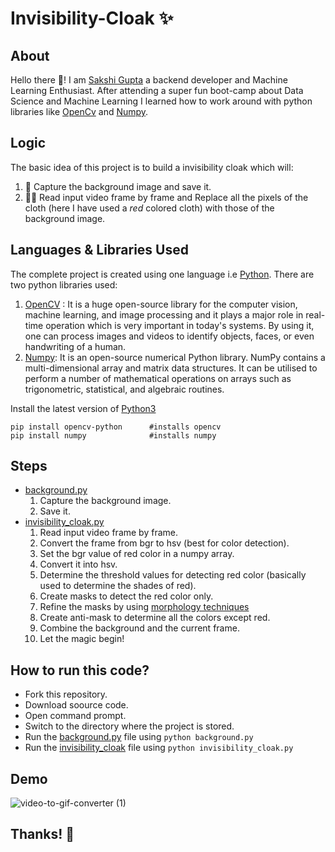 # Invisibility-Cloak ✨

## About
Hello there 👋! I am [Sakshi Gupta](https://www.linkedin.com/in/sakshi-gupta-49ab8b179/?lipi=urn%3Ali%3Apage%3Ad_flagship3_feed%3B3wtZ8RY%2FR1KWRtb%2FZ0qBew%3D%3D) a backend developer and Machine Learning Enthusiast. After attending a super fun boot-camp about Data Science and Machine Learning I learned how to work around with python libraries like [OpenCv](https://opencv.org/) and [Numpy](https://numpy.org/).

## Logic
The basic idea of this project is to build a invisibility cloak which will:
1. 📸 Capture the background image and save it. 
2. 🏃‍♀️ Read input video frame by frame and Replace all the pixels of the cloth (here I have used a *red* colored cloth) with those of the background image.

## Languages & Libraries Used
The complete project is created using one language i.e [Python](https://www.python.org/). There are two python libraries used:
1. [OpenCV](https://opencv.org/) : It is a huge open-source library for the computer vision, machine learning, and image processing and it plays a major role in real-time operation which is very important in today's systems. By using it, one can process images and videos to identify objects, faces, or even handwriting of a human.
2. [Numpy](https://numpy.org/): It is an open-source numerical Python library. NumPy contains a multi-dimensional array and matrix data structures. It can be utilised to perform a number of mathematical operations on arrays such as trigonometric, statistical, and algebraic routines.

Install the latest version of [Python3](https://www.python.org/downloads/)

```
pip install opencv-python      #installs opencv
pip install numpy              #installs numpy
```

## Steps
- [background.py](https://github.com/sakshigupta265/Invisibility-Cloak/blob/master/background.py)
    1. Capture the background image.
    2. Save it.
- [invisibility_cloak.py](https://github.com/sakshigupta265/Invisibility-Cloak/blob/master/invisibility_cloak.py)
    1. Read input video frame by frame.
    2. Convert the frame from bgr to hsv (best for color detection).
    3. Set the bgr value of red color in a numpy array.
    4. Convert it into hsv.
    5. Determine the threshold values for detecting red color (basically used to determine the shades of red).
    6. Create masks to detect the red color only.
    7. Refine the masks by using [morphology techniques](https://docs.opencv.org/master/d9/d61/tutorial_py_morphological_ops.html)
    8. Create anti-mask to determine all the colors except red.
    9. Combine the background and the current frame.
    10. Let the magic begin!


## How to run this code?
* Fork this repository.
* Download soource code.
* Open command prompt.
* Switch to the directory where the project is stored.
* Run the [background.py]() file using `python background.py`
* Run the [invisibility_cloak]() file using `python invisibility_cloak.py`

## Demo

![video-to-gif-converter (1)](https://user-images.githubusercontent.com/54631569/109410800-94fb1a80-79c3-11eb-9daa-35b6f88db777.gif)


## Thanks! 🎉

